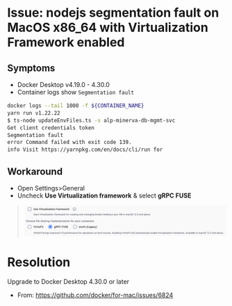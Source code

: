 # Issue: nodejs segmentation fault on MacOS x86_64 with Virtualization Framework enabled
## Symptoms
- Docker Desktop v4.19.0 -  4.30.0
- Container logs show `Segmentation fault`

```bash
docker logs --tail 1000 -f ${CONTAINER_NAME}
yarn run v1.22.22
$ ts-node updateEnvFiles.ts -s alp-minerva-db-mgmt-svc
Get client credentials token
Segmentation fault
error Command failed with exit code 139.
info Visit https://yarnpkg.com/en/docs/cli/run for 
```
## Workaround 
- Open Settings>General
- Uncheck **Use Virtualization framework** & select **gRPC FUSE**

> ![Docker-Desktop-disable-Virtualization-framework](../../images/docker/disable-Virtualization-framework.png)

# Resolution

Upgrade to Docker Desktop 4.30.0 or later

- From: https://github.com/docker/for-mac/issues/6824
